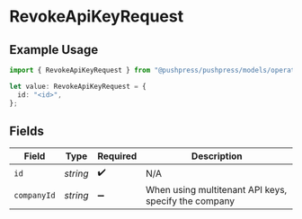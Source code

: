 # RevokeApiKeyRequest

## Example Usage

```typescript
import { RevokeApiKeyRequest } from "@pushpress/pushpress/models/operations";

let value: RevokeApiKeyRequest = {
  id: "<id>",
};
```

## Fields

| Field                                                | Type                                                 | Required                                             | Description                                          |
| ---------------------------------------------------- | ---------------------------------------------------- | ---------------------------------------------------- | ---------------------------------------------------- |
| `id`                                                 | *string*                                             | :heavy_check_mark:                                   | N/A                                                  |
| `companyId`                                          | *string*                                             | :heavy_minus_sign:                                   | When using multitenant API keys, specify the company |